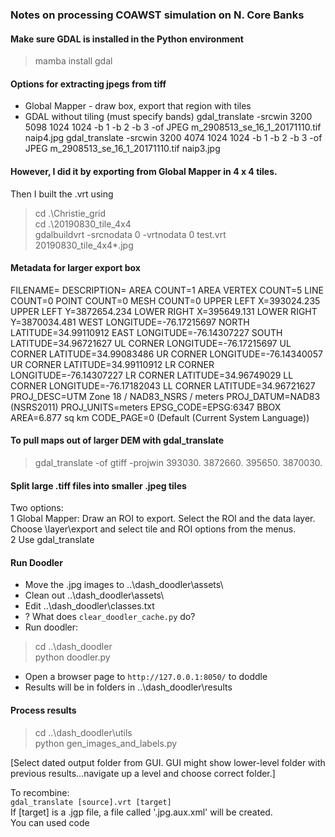 ### Notes on processing COAWST simulation on N. Core Banks
#### Make sure GDAL is installed in the Python environment  
> mamba install gdal

#### Options for extracting jpegs from tiff
* Global Mapper - draw box, export that region with tiles
* GDAL without tiling (must specify bands)
gdal_translate -srcwin 3200 5098 1024 1024 -b 1 -b 2 -b 3 -of JPEG m_2908513_se_16_1_20171110.tif naip4.jpg
gdal_translate -srcwin 3200 4074 1024 1024 -b 1 -b 2 -b 3 -of JPEG m_2908513_se_16_1_20171110.tif naip3.jpg

#### However, I did it by exporting from Global Mapper in 4 x 4 tiles.  
Then I built the .vrt using
> cd .\Christie_grid\
> cd .\20190830_tile_4x4\
> gdalbuildvrt -srcnodata 0 -vrtnodata 0 test.vrt 20190830_tile_4x4*.jpg

#### Metadata for larger export box
FILENAME=
DESCRIPTION=
AREA COUNT=1
AREA VERTEX COUNT=5
LINE COUNT=0
POINT COUNT=0
MESH COUNT=0
UPPER LEFT X=393024.235
UPPER LEFT Y=3872654.234
LOWER RIGHT X=395649.131
LOWER RIGHT Y=3870034.481
WEST LONGITUDE=-76.17215697
NORTH LATITUDE=34.99110912
EAST LONGITUDE=-76.14307227
SOUTH LATITUDE=34.96721627
UL CORNER LONGITUDE=-76.17215697
UL CORNER LATITUDE=34.99083486
UR CORNER LONGITUDE=-76.14340057
UR CORNER LATITUDE=34.99110912
LR CORNER LONGITUDE=-76.14307227
LR CORNER LATITUDE=34.96749029
LL CORNER LONGITUDE=-76.17182043
LL CORNER LATITUDE=34.96721627
PROJ_DESC=UTM Zone 18 / NAD83_NSRS / meters
PROJ_DATUM=NAD83 (NSRS2011)
PROJ_UNITS=meters
EPSG_CODE=EPSG:6347
BBOX AREA=6.877 sq km
CODE_PAGE=0 (Default (Current System Language))

#### To pull maps out of larger DEM with gdal_translate  
> gdal_translate -of gtiff -projwin 393030. 3872660. 395650. 3870030.

#### Split large .tiff files into smaller .jpeg tiles
Two options:  
1 Global Mapper: Draw an ROI to export. Select the ROI and the data layer. Choose \layer\export and select tile and ROI options from the menus.  
2 Use gdal_translate

#### Run Doodler
* Move the .jpg images to ..\dash_doodler\assets\
* Clean out ..\dash_doodler\assets\
* Edit ..\dash_doodler\classes.txt
* ? What does `clear_doodler_cache.py` do?
* Run doodler:
> cd ..\dash_doodler  
> python doodler.py  

* Open a browser page to `http://127.0.0.1:8050/` to doddle
* Results will be in folders in ..\dash_doodler\results  
#### Process results  
> cd ..\dash_doodler\utils\
> python gen_images_and_labels.py

  [Select dated output folder from GUI. GUI might show lower-level folder with previous results...navigate up a level and choose correct folder.]  

To recombine:  
`gdal_translate [source].vrt [target]`  
If [target] is a .jgp file, a file called '.jpg.aux.xml' will be created.  
You can used code
